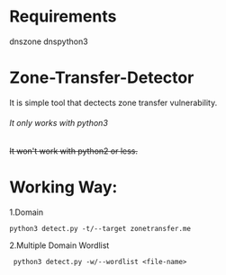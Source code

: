 # Requirements

dnszone
dnspython3






# Zone-Transfer-Detector

It is simple tool that dectects zone transfer vulnerability.

###### It only works with python3

~~It won't work with python2 or less.~~



# Working Way:

1.Domain

``` python3 detect.py -t/--target zonetransfer.me ```


2.Multiple Domain Wordlist


``` python3 detect.py -w/--wordlist <file-name>```
